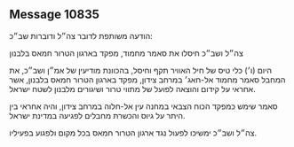 ## Message 10835

הודעה משותפת לדובר צה״ל ודוברות שב״כ:

צה״ל ושב״כ חיסלו את סאמר מחמוד, מפקד בארגון הטרור חמאס בלבנון

היום (ו׳) כלי טיס של חיל האוויר תקף וחיסל, בהכוונת מודיעין של אמ״ן ושב״כ, את המחבל סאמר מחמוד אל-חאג׳ במרחב צידון, מפקד בארגון הטרור חמאס בלבנון, אשר אחראי על קידום והוצאה לפועל של מתווי טרור ושיגורים מלבנון לשטח ישראל. 

סאמר שימש כמפקד הכוח הצבאי במחנה עין אל-חלוה במרחב צידון, והיה אחראי בין היתר על גיוס והכשרת מחבלים לפגיעה במדינת ישראל. 

צה״ל ושב״כ ימשיכו לפעול נגד ארגון הטרור חמאס בכל מקום ולפגוע בפעיליו.

